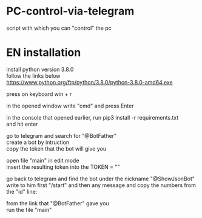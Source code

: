 # PC-control-via-telegram
script with which you can "control" the pc


<h1>EN installation</h1>

install python version 3.8.0<br>
follow the links below<br>
https://www.python.org/ftp/python/3.8.0/python-3.8.0-amd64.exe


<p>press on keyboard win + r</p>
<p>in the opened window write "cmd" and press Enter</p>
in the console that opened earlier, run pip3 install -r requirements.txt<br>
and hit enter<br>

go to telegram and search for "@BotFather"<br>
create a bot by intruction<br>
copy the token that the bot will give you<br>

open file "main" in edit mode<br>
insert the resulting token into the TOKEN = ""<br>
<p>go back to telegram and find the bot under the nickname "@ShowJsonBot" write to him first "/start" and then any message and copy the numbers from the "id" line:</p>
from the link that "@BotFather" gave you<br>
run the file "main"<br>

